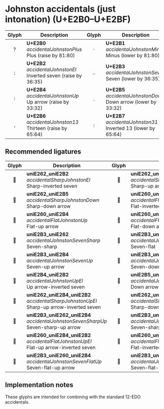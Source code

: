 Johnston accidentals (just intonation) (U+E2B0–U+E2BF)
======================================================

| **Glyph** | **Description** | **Glyph** | **Description**
| :-------: | --------------- | :-------: | ---------------
|<span class="bravura_large">&#xe2b0;</span> | **U+E2B0**<br/>*accidentalJohnstonPlus*<br/>Plus (raise by 81:80) | <span class="bravura_large">&#xe2b1;</span> | **U+E2B1**<br/>*accidentalJohnstonMinus*<br/>Minus (lower by 81:80)
|<span class="bravura_large">&#xe2b2;</span> | **U+E2B2**<br/>*accidentalJohnstonEl*<br/>Inverted seven (raise by 36:35) | <span class="bravura_large">&#xe2b3;</span> | **U+E2B3**<br/>*accidentalJohnstonSeven*<br/>Seven (lower by 36:35)
|<span class="bravura_large">&#xe2b4;</span> | **U+E2B4**<br/>*accidentalJohnstonUp*<br/>Up arrow (raise by 33:32) | <span class="bravura_large">&#xe2b5;</span> | **U+E2B5**<br/>*accidentalJohnstonDown*<br/>Down arrow (lower by 33:32)
|<span class="bravura_large">&#xe2b6;</span> | **U+E2B6**<br/>*accidentalJohnston13*<br/>Thirteen (raise by 65:64) | <span class="bravura_large">&#xe2b7;</span> | **U+E2B7**<br/>*accidentalJohnston31*<br/>Inverted 13 (lower by 65:64)

Recommended ligatures
---------------------
| **Glyph** | **Description** | **Glyph** | **Description**
| :-------: | --------------- | :-------: | ---------------
|<span class="bravura_large">&#xf569;</span> | **uniE262_uniE2B2**<br/>*accidentalSharpJohnstonEl*<br/>Sharp-inverted seven | <span class="bravura_large">&#xf56a;</span> | **uniE262_uniE2B4**<br/>*accidentalSharpJohnstonUp*<br/>Sharp-up arrow
|<span class="bravura_large">&#xf56b;</span> | **uniE262_uniE2B5**<br/>*accidentalSharpJohnstonDown*<br/>Sharp-down arrow | <span class="bravura_large">&#xf56c;</span> | **uniE260_uniE2B2**<br/>*accidentalFlatJohnstonEl*<br/>Flat-inverted seven
|<span class="bravura_large">&#xf56d;</span> | **uniE260_uniE2B4**<br/>*accidentalFlatJohnstonUp*<br/>Flat-up arrow | <span class="bravura_large">&#xf56e;</span> | **uniE260_uniE2B5**<br/>*accidentalFlatJohnstonDown*<br/>Flat-down arrow
|<span class="bravura_large">&#xf56f;</span> | **uniE2B3_uniE262**<br/>*accidentalJohnstonSevenSharp*<br/>Seven-sharp | <span class="bravura_large">&#xf570;</span> | **uniE2B3_uniE260**<br/>*accidentalJohnstonSevenFlat*<br/>Seven-flat
|<span class="bravura_large">&#xf571;</span> | **uniE2B3_uniE2B4**<br/>*accidentalJohnstonSevenUp*<br/>Seven-up arrow | <span class="bravura_large">&#xf572;</span> | **uniE2B3_uniE2B5**<br/>*accidentalJohnstonSevenDown*<br/>Seven-down arrow
|<span class="bravura_large">&#xf573;</span> | **uniE2B4_uniE2B2**<br/>*accidentalJohnstonUpEl*<br/>Up arrow-inverted seven | <span class="bravura_large">&#xf574;</span> | **uniE2B5_uniE2B2**<br/>*accidentalJohnstonDownEl*<br/>Down arrow-inverted seven
|<span class="bravura_large">&#xf575;</span> | **uniE262_uniE2B4_uniE2B2**<br/>*accidentalSharpJohnstonUpEl*<br/>Sharp-up arrow-inverted seven | <span class="bravura_large">&#xf576;</span> | **uniE262_uniE2B5_uniE2B2**<br/>*accidentalSharpJohnstonDownEl*<br/>Sharp-down arrow-inverted seven
|<span class="bravura_large">&#xf577;</span> | **uniE2B3_uniE262_uniE2B4**<br/>*accidentalJohnstonSevenSharpUp*<br/>Seven-sharp-up arrow | <span class="bravura_large">&#xf578;</span> | **uniE2B3_uniE262_uniE2B5**<br/>*accidentalJohnstonSevenSharpDown*<br/>Seven-sharp-down arrow
|<span class="bravura_large">&#xf579;</span> | **uniE260_uniE2B4_uniE2B2**<br/>*accidentalFlatJohnstonUpEl*<br/>Flat-up arrow-inverted seven | <span class="bravura_large">&#xf57a;</span> | **uniE260_uniE2B2_uniE2B5**<br/>*accidentalFlatJohnstonElDown*<br/>Flat-inverted seven-down arrow
|<span class="bravura_large">&#xf57b;</span> | **uniE2B3_uniE260_uniE2B4**<br/>*accidentalJohnstonSevenFlatUp*<br/>Seven-flat-up arrow | <span class="bravura_large">&#xf57c;</span> | **uniE2B3_uniE260_uniE2B5**<br/>*accidentalJohnstonSevenFlatDown*<br/>Seven-flat-down arrow

Implementation notes
---------------------

These glyphs are intended for combining with the standard 12-EDO accidentals.